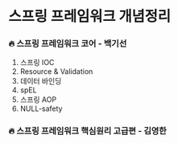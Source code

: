 # 스프링 프레임워크 개념정리


### :fire: 스프링 프레임워크 코어 - 백기선
1. 스프링 IOC
2. Resource & Validation
3. 데이터 바인딩
4. spEL
5. 스프링 AOP
6. NULL-safety


### 🔥 스프링 프레임워크 핵심원리 고급편 - 김영한
